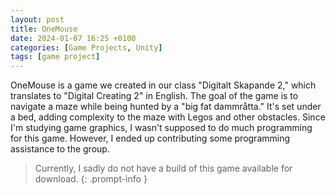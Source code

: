 ```yaml
---
layout: post
title: OneMouse
date: 2024-01-07 16:25 +0100
categories: [Game Projects, Unity]
tags: [game project]
---
```


OneMouse is a game we created in our class "Digitalt Skapande 2," which translates to "Digital Creating 2" in English. The goal of the game is to navigate a maze while being hunted by a "big fat dammråtta." It's set under a bed, adding complexity to the maze with Legos and other obstacles. Since I'm studying game graphics, I wasn't supposed to do much programming for this game. However, I ended up contributing some programming assistance to the group.
  
>Currently, I sadly do not have a build of this game available for download.
{: .prompt-info }
